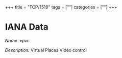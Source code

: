+++
title = "TCP/1519"
tags = [""]
categories = [""]
+++

# IANA Data

_Name:_ vpvc

_Description:_ Virtual Places Video control

